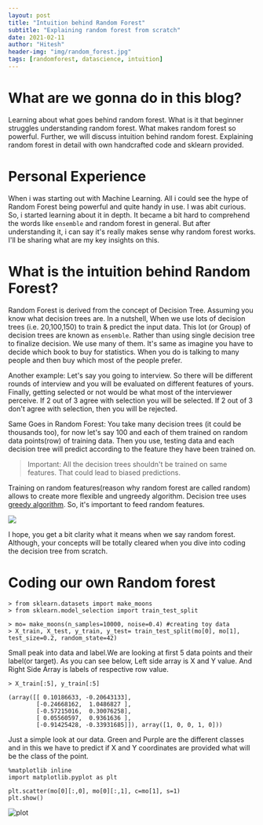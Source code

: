 ```yaml
---
layout: post
title: "Intuition behind Random Forest"
subtitle: "Explaining random forest from scratch"
date: 2021-02-11
author: "Hitesh"
header-img: "img/random_forest.jpg"
tags: [randomforest, datascience, intuition]
---
```


# What are we gonna do in this blog?
Learning about what goes behind random forest. What is it that beginner struggles understanding random forest. What makes random forest so powerful. Further, we will discuss intuition behind random forest. Explaining random forest in detail with own handcrafted code and sklearn provided.

# Personal Experience
When i was starting out with Machine Learning. All i could see the hype of Random Forest being powerful and quite handy in use. I was abit curious. So, i started learning about it in depth. It became a bit hard to comprehend the words like `ensemble` and random forest in general. But after understanding it, i can say it's really makes sense why random forest works. I'll be sharing what are my key insights on this.

# What is the intuition behind Random Forest?
Random Forest is derived from the concept of Decision Tree. Assuming you know what decision trees are. In a nutshell, When we use lots of decision trees (i.e. 20,100,150) to train & predict the input data. This lot (or Group) of decision trees are known as `ensemble`. Rather than using single decision tree to finalize decision. We use many of them. It's same as imagine you have to decide which book to buy for statistics. When you do is talking to many people and then buy which most of the people prefer. 

Another example: Let's say you going to interview. So there will be different rounds of interview and you will be evaluated on different features of yours. Finally, getting selected or not would be what most of the interviewer perceive. If 2 out of 3 agree with selection you will be selected. If 2 out of 3 don't agree with selection, then you will be rejected. 

Same Goes in Random Forest: You take many decision trees (it could be thousands too), for now let's say 100 and each of them trained on random data points(row) of training data. Then you use, testing data and each decision tree will predict according to the feature they have been trained on. 

 > Important: All the decision trees shouldn't be trained on same features. That could lead to biased predictions. 

Training on random features(reason why random forest are called random) allows to create more flexible and ungreedy algorithm. Decision tree uses [greedy algorithm](https://www.edureka.co/community/46109/what-is-greedy-approach-in-decision-tree-algorithm).
So, it's important to feed random features. 

![](https://upload.wikimedia.org/wikipedia/commons/7/76/Random_forest_diagram_complete.png)

I hope, you get a bit clarity what it means when we say random forest. Although, your concepts will be totally cleared when you dive into coding the decision tree from scratch.

# Coding our own Random forest
```
> from sklearn.datasets import make_moons
> from sklearn.model_selection import train_test_split

> mo= make_moons(n_samples=10000, noise=0.4) #creating toy data
> X_train, X_test, y_train, y_test= train_test_split(mo[0], mo[1], test_size=0.2, random_state=42)
```

Small peak into data and label.We are looking at first 5 data points and their label(or target). As you can see below, Left side array is X and Y value. And Right Side Array is labels of respective row value. 

```
> X_train[:5], y_train[:5]

(array([[ 0.10186633, -0.20643133],
        [-0.24668162,  1.0486827 ],
        [-0.57215016,  0.30076258],
        [ 0.05560597,  0.9361636 ],
        [-0.91425428, -0.33931685]]), array([1, 0, 0, 1, 0]))
```
Just a simple look at our data. Green and Purple are the different classes and in this we have to predict if X and Y coordinates are provided what will be the class of the point. 
```
%matplotlib inline
import matplotlib.pyplot as plt

plt.scatter(mo[0][:,0], mo[0][:,1], c=mo[1], s=1)
plt.show()
```
![plot](/hedwig_explains/img/moon.png)

